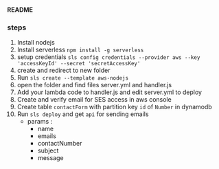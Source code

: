 #### README

### steps

1.  Install nodejs
2.  Install serverless `npm install -g serverless`
3.  setup credentials `sls config credentials --provider aws --key 'accessKeyId' --secret 'secretAccessKey'`
4.  create and redirect to new folder
5.  Run `sls create --template aws-nodejs`
6.  open the folder and find files server.yml and handler.js
7.  Add your lambda code to handler.js and edit server.yml to deploy
8.  Create and verify email for SES access in aws console
9.  Create table `contactForm` with partition key `id` of `Number` in dynamodb
10. Run `sls deploy` and get `api` for sending emails
    -   params :
        -   name
        -   emails
        -   contactNumber
        -   subject
        -   message
